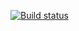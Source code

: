 [![Build status](https://ci.appveyor.com/api/projects/status/ae0ocyn43ey7137y?svg=true)](https://ci.appveyor.com/project/NikitkaGordeev/patterntask1)
